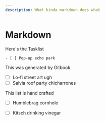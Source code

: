 ```yaml
---
description: What kinda markdown does what
---
```


# Markdown

Here's the Tasklist

`- [ ] Pop-up echo park`

This was generated by Gitbook

* [ ] Lo-fi street art ugh
* [ ] Salvia roof party chicharrones

This list is hand crafted

* [ ] Humblebrag cornhole
* [ ] Kitsch drinking vinegar




